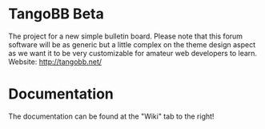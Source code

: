 TangoBB Beta
=======

The project for a new simple bulletin board. Please note that this forum software will be as generic but a little complex on the theme design aspect as we want it to be very customizable for amateur web developers to learn.
Website: http://tangobb.net/

Documentation
=======
The documentation can be found at the "Wiki" tab to the right!
